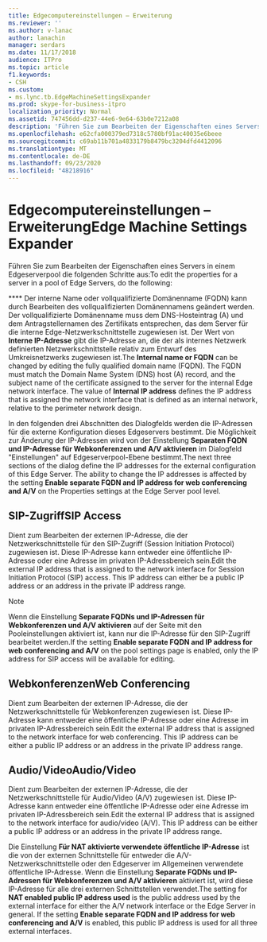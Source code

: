 ```yaml
---
title: Edgecomputereinstellungen – Erweiterung
ms.reviewer: ''
ms.author: v-lanac
author: lanachin
manager: serdars
ms.date: 11/17/2018
audience: ITPro
ms.topic: article
f1.keywords:
- CSH
ms.custom:
- ms.lync.tb.EdgeMachineSettingsExpander
ms.prod: skype-for-business-itpro
localization_priority: Normal
ms.assetid: 747456dd-d237-44e6-9e64-63b0e7212a08
description: 'Führen Sie zum Bearbeiten der Eigenschaften eines Servers in einem Edgeserverpool die folgenden Schritte aus:'
ms.openlocfilehash: e62cfa000379ed7318c5780bf91ac40035e6beee
ms.sourcegitcommit: c69ab11b701a4833179b8479bc3204dfd4412096
ms.translationtype: MT
ms.contentlocale: de-DE
ms.lasthandoff: 09/23/2020
ms.locfileid: "48218916"
---
```

# <a name="edge-machine-settings-expander"></a><span data-ttu-id="cb6fa-103">Edgecomputereinstellungen – Erweiterung</span><span class="sxs-lookup"><span data-stu-id="cb6fa-103">Edge Machine Settings Expander</span></span>
 
<span data-ttu-id="cb6fa-104">Führen Sie zum Bearbeiten der Eigenschaften eines Servers in einem Edgeserverpool die folgenden Schritte aus:</span><span class="sxs-lookup"><span data-stu-id="cb6fa-104">To edit the properties for a server in a pool of Edge Servers, do the following:</span></span>
  
<span data-ttu-id="cb6fa-p101">\*\*\*\* Der interne Name oder vollqualifizierte Domänenname (FQDN) kann durch Bearbeiten des vollqualifizierten Domänennamens geändert werden. Der vollqualifizierte Domänenname muss dem DNS-Hosteintrag (A) und dem Antragstellernamen des Zertifikats entsprechen, das dem Server für die interne Edge-Netzwerkschnittstelle zugewiesen ist. Der Wert von **Interne IP-Adresse** gibt die IP-Adresse an, die der als internes Netzwerk definierten Netzwerkschnittstelle relativ zum Entwurf des Umkreisnetzwerks zugewiesen ist.</span><span class="sxs-lookup"><span data-stu-id="cb6fa-p101">The **Internal name or FQDN** can be changed by editing the fully qualified domain name (FQDN). The FQDN must match the Domain Name System (DNS) host (A) record, and the subject name of the certificate assigned to the server for the internal Edge network interface. The value of **Internal IP address** defines the IP address that is assigned the network interface that is defined as an internal network, relative to the perimeter network design.</span></span>
  
<span data-ttu-id="cb6fa-p102">In den folgenden drei Abschnitten des Dialogfelds werden die IP-Adressen für die externe Konfiguration dieses Edgeservers bestimmt. Die Möglichkeit zur Änderung der IP-Adressen wird von der Einstellung **Separaten FQDN und IP-Adresse für Webkonferenzen und A/V aktivieren** im Dialogfeld "Einstellungen" auf Edgeserverpool-Ebene bestimmt.</span><span class="sxs-lookup"><span data-stu-id="cb6fa-p102">The next three sections of the dialog define the IP addresses for the external configuration of this Edge Server. The ability to change the IP addresses is affected by the setting **Enable separate FQDN and IP address for web conferencing and A/V** on the Properties settings at the Edge Server pool level.</span></span>
  
## <a name="sip-access"></a><span data-ttu-id="cb6fa-110">SIP-Zugriff</span><span class="sxs-lookup"><span data-stu-id="cb6fa-110">SIP Access</span></span>

<span data-ttu-id="cb6fa-p103">Dient zum Bearbeiten der externen IP-Adresse, die der Netzwerkschnittstelle für den SIP-Zugriff (Session Initiation Protocol) zugewiesen ist. Diese IP-Adresse kann entweder eine öffentliche IP-Adresse oder eine Adresse im privaten IP-Adressbereich sein.</span><span class="sxs-lookup"><span data-stu-id="cb6fa-p103">Edit the external IP address that is assigned to the network interface for Session Initiation Protocol (SIP) access. This IP address can either be a public IP address or an address in the private IP address range.</span></span>
  
> [!NOTE]
> <span data-ttu-id="cb6fa-113">Wenn die Einstellung **Separate FQDNs und IP-Adressen für Webkonferenzen und A/V aktivieren** auf der Seite mit den Pooleinstellungen aktiviert ist, kann nur die IP-Adresse für den SIP-Zugriff bearbeitet werden.</span><span class="sxs-lookup"><span data-stu-id="cb6fa-113">If the setting **Enable separate FQDN and IP address for web conferencing and A/V** on the pool settings page is enabled, only the IP address for SIP access will be available for editing.</span></span>
  
## <a name="web-conferencing"></a><span data-ttu-id="cb6fa-114">Webkonferenzen</span><span class="sxs-lookup"><span data-stu-id="cb6fa-114">Web Conferencing</span></span>

<span data-ttu-id="cb6fa-p104">Dient zum Bearbeiten der externen IP-Adresse, die der Netzwerkschnittstelle für Webkonferenzen zugewiesen ist. Diese IP-Adresse kann entweder eine öffentliche IP-Adresse oder eine Adresse im privaten IP-Adressbereich sein.</span><span class="sxs-lookup"><span data-stu-id="cb6fa-p104">Edit the external IP address that is assigned to the network interface for web conferencing. This IP address can be either a public IP address or an address in the private IP address range.</span></span>
  
## <a name="audiovideo"></a><span data-ttu-id="cb6fa-117">Audio/Video</span><span class="sxs-lookup"><span data-stu-id="cb6fa-117">Audio/Video</span></span>

<span data-ttu-id="cb6fa-p105">Dient zum Bearbeiten der externen IP-Adresse, die der Netzwerkschnittstelle für Audio/Video (A/V) zugewiesen ist. Diese IP-Adresse kann entweder eine öffentliche IP-Adresse oder eine Adresse im privaten IP-Adressbereich sein.</span><span class="sxs-lookup"><span data-stu-id="cb6fa-p105">Edit the external IP address that is assigned to the network interface for audio/video (A/V). This IP address can be either a public IP address or an address in the private IP address range.</span></span>
  
<span data-ttu-id="cb6fa-p106">Die Einstellung **Für NAT aktivierte verwendete öffentliche IP-Adresse** ist die von der externen Schnittstelle für entweder die A/V-Netzwerkschnittstelle oder den Edgeserver im Allgemeinen verwendete öffentliche IP-Adresse. Wenn die Einstellung **Separate FQDNs und IP-Adressen für Webkonferenzen und A/V aktivieren** aktiviert ist, wird diese IP-Adresse für alle drei externen Schnittstellen verwendet.</span><span class="sxs-lookup"><span data-stu-id="cb6fa-p106">The setting for **NAT enabled public IP address used** is the public address used by the external interface for either the A/V network interface or the Edge Server in general. If the setting **Enable separate FQDN and IP address for web conferencing and A/V** is enabled, this public IP address is used for all three external interfaces.</span></span>
  

